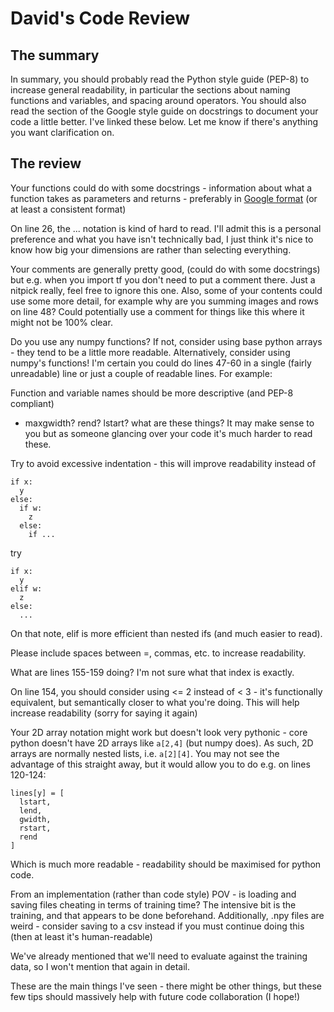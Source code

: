 # David's Code Review
## The summary

In summary, you should probably read the Python style guide (PEP-8) to increase general readability, in particular the sections about naming functions and variables, and spacing around operators. You should also read the section of the Google style guide on docstrings to document your code a little better. I've linked these below. Let me know if there's anything you want clarification on.

## The review
Your functions could do with some docstrings - information about what a function takes as parameters and returns - preferably in [Google format](https://google.github.io/styleguide/pyguide.html#38-comments-and-docstrings) (or at least a consistent format)

On line 26, the ... notation is kind of hard to read. I'll admit this is a personal preference and what you have isn't technically bad, I just think it's nice to know how big your dimensions are rather than selecting everything. 

Your comments are generally pretty good, (could do with some docstrings) but e.g. when you import tf you don't need to put a comment there. Just a nitpick really, feel free to ignore this one. Also, some of your contents could use some more detail, for example why are you summing images and rows on line 48? Could potentially use a comment for things like this where it might not be 100% clear. 

Do you use any numpy functions? If not, consider using base python arrays - they tend to be a little more readable. Alternatively, consider using numpy's functions! I'm certain you could do lines 47-60 in a single (fairly unreadable) line or just a couple of readable lines. For example:

Function and variable names should be more descriptive (and PEP-8 compliant)
- maxgwidth? rend? lstart? what are these things? It may make sense to you but as someone glancing over your code it's much harder to read these.

Try to avoid excessive indentation - this will improve readability
instead of 
```
if x:
  y
else:
  if w:
    z
  else:
    if ...
```
try 
```
if x:
  y
elif w:
  z
else:
  ...
```
On that note, elif is more efficient than nested ifs (and much easier to read).

Please include spaces between =, commas, etc. to increase readability. 

What are lines 155-159 doing? I'm not sure what that index is exactly.

On line 154, you should consider using <= 2 instead of < 3 - it's functionally equivalent, but semantically closer to what you're doing. This will help increase readability (sorry for saying it again)

Your 2D array notation might work but doesn't look very pythonic - core python doesn't have 2D arrays like `a[2,4]` (but numpy does). As such, 2D arrays are normally nested lists, i.e. `a[2][4]`. You may not see the advantage of this straight away, but it would allow you to do e.g. on lines 120-124:
```
lines[y] = [
  lstart,
  lend,
  gwidth,
  rstart,
  rend
]
```
Which is much more readable - readability should be maximised for python code. 

From an implementation (rather than code style) POV - is loading and saving files cheating in terms of training time? The intensive bit is the training, and that appears to be done beforehand. Additionally, .npy files are weird - consider saving to a csv instead if you must continue doing this (then at least it's human-readable) 

We've already mentioned that we'll need to evaluate against the training data, so I won't mention that again in detail. 

These are the main things I've seen - there might be other things, but these few tips should massively help with future code collaboration (I hope!)
